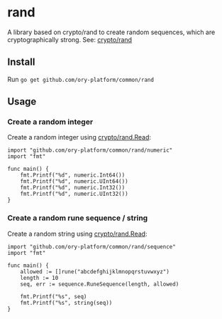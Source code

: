 # rand
A library based on crypto/rand to create random sequences, which are cryptographically strong. See: [crypto/rand](http://golang.org/pkg/crypto/rand/)

## Install

Run `go get github.com/ory-platform/common/rand`

## Usage

### Create a random integer

Create a random integer using [crypto/rand.Read](http://golang.org/pkg/crypto/rand/#Read):

```
import "github.com/ory-platform/common/rand/numeric"
import "fmt"

func main() {
    fmt.Printf("%d", numeric.Int64())
    fmt.Printf("%d", numeric.UInt64())
    fmt.Printf("%d", numeric.Int32())
    fmt.Printf("%d", numeric.UInt32())
}
```

### Create a random rune sequence / string

Create a random string using [crypto/rand.Read](http://golang.org/pkg/crypto/rand/#Read):

```
import "github.com/ory-platform/common/rand/sequence"
import "fmt"

func main() {
    allowed := []rune("abcdefghijklmnopqrstuvwxyz")
    length := 10
    seq, err := sequence.RuneSequence(length, allowed)

    fmt.Printf("%s", seq)
    fmt.Printf("%s", string(seq))
}
```